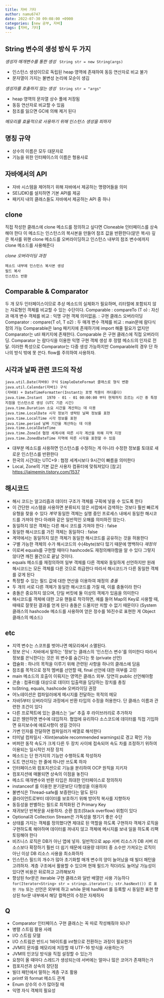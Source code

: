 ```yaml
---
title: 자바 기타
author: namu6747
date: 2022-07-30 09:08:00 +0900
categories: [new 공부, 자바]
tags: [자바, 기타]
---
```


## String 변수의 생성 방식 두 가지
*생성자 매개변수를 통한 생성*
``` String str = new String(args)```
- 인스턴스 생성이므로 독립된 heap 영역에 존재하여
 동등 연산자로 비교 불가
- 문자열이 가지는 불변성 논리에 모순이 생김

*생성자를 호출하지 않는 생성*
``` String str = "args"```
- heap 영역의 문자열 상수 풀에 저장됨
- 동등 연산자로 비교할 수 있음
- 참조를 잃으면 GC에 의해 제거 된다

*메모리를 효율적으로 사용하기 위해 인스턴스 생성을 피하자*

## 명칭 규약
- 상수의 이름은 모두 대문자로 
- 기능을 위한 인터페이스의 이름은 형용사로

## 자바에서의 API
- 자바 시스템을 제어하기 위해 자바에서 제공하는 명령어들을 의미
- SE(JDK)를 설치하면 기본 API를 제공
- 패키지 내의 클래스들도 자바에서 제공하는 API 중 하나

## clone
직접 작성한 클래스에 clone 메소드를 정의하고 싶다면
Cloneable 인터페이스를 상속해야 한다
이 메소드는 인스턴스의 복사본을 만들어 참조 값을 반환한다(얕은 복사)
깊은 복사를 위핸 clone 메소드를 오버라이딩하고
인스턴스 내부의 참조 변수에까지 clone 메소드를 사용해준다

*clone 오버라이딩 과정*
```
메소드 내부에 인스턴스 복사본 생성
필드 복사
인스턴스 반환
```

## Comparable & Comparator
두 개 모두 인터페이스이므로 추상 메소드의 실체화가 필요하며,
리터럴에 포함되지 않는 자료형인 객체를 비교할 수 있는 수단이다.
Comparable : compareTo (T o) : 자신과 매개 변수 객체를 비교 : 
익명 구현 객체 의미없음. : 구현 클래스 오버라이딩
Comparator : compare(T o1, T o2) : 두 매개 변수 객체를 비교 : 
main문에 람다식 정의 가능
Comparable은 lang 패키지에 존재하기에 import 해줄 필요가 없지만
Comparator는 util 패키지에 존재한다. 
Comparable 은 구현 클래스에 직접 오버라이딩.
Comparator 는 람다식을 이용한 익명 구현 객체 생성 후 정렬 메소드의 인자로 전달.
이러한 특성으로 Comparator는 다중 생성 가능하지만 Comparable의 경우 단 하나의 방식 밖에 못 쓴다.
flow를 주의하여 사용하자.

## 시각과 날짜 관련 코드의 작성
```
java.util.Date(자바0) 구식 SimpleDateFormat 클래스로 형식 변환 
java.util.Calendar(자바1) 구식
(자바8) + DateTimeFormatter(Instant는 포맷 적용이 까다롭다)
java.time.Instant  1970 - 01 - 01 00:00:00 부터 현재까지 흐르는 시간 중 특정 지점을 인스턴스로 생성 (UTC 기준 시간)
java.time.Duration 소요 시간을 계산하는 데 이용
java.time.LocalDate 시각 정보가 생략된 날짜 정보를 표현
java.time.LocalTime 시각 정보를 표현
java.time.period 날짜 기간을 계산하는 데 이용
java.time.LocalDateTime 
java.time.ZoneId 협정 세계시에 따른 시각 계산을 위해 지역 지정
java.time.ZonedDateTime 지역에 따른 시각을 표현할 수 있음 
```
- 대부분 메소드를 사용하면 인스턴스를 수정하는 게 아니라
 수정한 정보를 토대로 새로운 인스턴스를 반환한다
- 한국의 시간대는 UTC+9 : 협정 세계시보다 9시간이 빠름을 의미한다
- Local, Zone의 기본 값은 사용자 컴퓨터에 맞춰져있다
[참고] https://jaimemin.tistory.com/1537

## 해시코드
- 해시 코드는 알고리즘과 데이터 구조가 객체를 구획에 넣을 수 있도록 한다
- 이 간단한 시스템을 사용하면 분류되지 않은 서랍에서 검색하는 것보다
 훨씬 빠르게 유형을 찾을 수 있다
*계약*
동일한 객체는 실행 중인 프로세스 내에서 동일한 해시코드를 가져야 한다
아래와 같은 일반적인 오해를 의미하진 않는다.
- 동일하지 않은 객체는 다른 해시 코드를 가져야 한다 : false
- 동일한 해시코드를 가진 객체는 동일하다 : false
- 계약에서는 동일하지 않은 객체가 동일한 해시코드를 공유하는 것을 허용한다
- 구별 가능한 객체의 수가 해시코드의 수(4byte)보다 많기 때문에 명백하다
*재정의*
- 이로써 equals를 구현할 때마다 hashcode도 재정의해야함을 알 수 있다
 그렇지 않다면 깨진 물건으로 끝날 것이다.
- equals 메소드를 재정의하여 일부 객체를 다른 객체와 동일하게 선언하지만
 원래 해시코드는 모든 객체를 다른 것으로 취급한다
 따라서 해시코드가 다른 동일한 객체를 갖게 된다
- 특정할 수 있는 필드 값에 대한 연산을 이용하여 재정의
*충돌*
- 두 개의 서로 다른 객체가 동일한 해시코드를 가질 때, 이를 충돌이라 한다
- 충돌은 중요하지 않으며, 단일 버킷에 둘 이상의 객체가 있음을 의미한다
- 해시코드를 객체에 대한 고유 핸들로 착각하면,
 예를 들어 Map의 Key로 사용할 때, 때때로 잘못된 결과를 얻게 된다
 충돌은 드물지만 피할 수 없기 때문이다
(System 클래스의 hashcode 메소드를 사용하여 얻은 정수를
16진수로 표현한 게 Object 클래스의 메소드)



## etc
- 지역 변수는 스코프를 벗어나면 메모리에서 소멸된다.
- 정보 은닉 : 자바에서 말하는 '정보'는 클래스의 '인스턴스 변수'를 의미한다
 따라서 정보를 은닉한다는 것은 위 변수를 숨긴다는 뜻 (private 선언)
- 캡슐화 : 하나의 목적을 이루기 위해 관련된 사항을 하나의 클래스에 담음
- 참조를 목적으로 정적 멤버를 선언할 때, final 선언에 대한 여부를 고민
- main 메소드의 호출이 이뤄지는 영역은 클래스 외부. 당연히 public 선언해야함
- 콘솔 : 컴퓨터를 대상으로 데이터 입출력을 담당하는 장치를 총칭
- toString, equals, hashcode 오버라이딩 권장
- 어노테이션은 컴파일러에게 메시지를 전달하는 목적의 메모
- 자바5부터 오버라이딩 과정에서 반환 타입의 수정을 허용한다.
 단 클래스 이름과 관련한 조건이 있다
- 다른 프로젝트에 있는 클래스는 'jar' 추출 후 라이브러리로 추가하자
- 값은 웬만하면 변수에 대입하자. 협업에 유리하다
 소스코드에 데이터를 직접 기입하면 유지보수에 애로사항이 생길 것이다
- 가변 인자를 전달하면 컴파일러가 배열로 해석한다
- 터미널 컴파일시 -Xlint(enable recommended warnings)로 경고 확인 가능
- 버퍼란 동작 속도가 크게 다른 두 장치 사이에 접속되어 속도 차를 조정하기
 위하여 이용되는 일시적인 저장 장치
- 메소드는 단 한가지의 기능만 수행하도록 작성하자
- 도트 연산자는 한 줄에 하나만 쓰도록 하자
- 인터페이스와 컴포지션으로 기능을 분리하여 OCP 원칙을 지키자
- 컴포지션에 매몰되면 상속의 이점을 놓친다
- 메소드 매개변수와 반환 타입은 최대한 인터페이스로 정의하자
- instanceof 를 이용한 분기문보단 다형성을 이용하자
- 불변식은 Thread-safe를 보증한다는 말도 된다
- 클라이언트로부터 데이터를 보호하기 위해 방어적 복사를 지향하자
- 동등성을 판별하는 필드로 최적화된 건 Primary Key 
- 재귀보단 반복문을 사용하자. 순환 참조(Stack overflow) 위험이 있다
- Optional과 Collection Stream은 가독성을 챙기기 좋은 수단
- 상태를 가지는 객체를 정의했다면 제대로 된 역할을 하도록 구현하자
 객체가 로직을 구현하도록 해야하며 데이터를 꺼내지 않고
 객체에 메시지를 보내 일을 하도록 리팩토링해야 한다
- 비즈니스 로직은 DB가 아닌 앱에 넣자. 일반적으로 app 서버 리소스가
 DB 서버 리소스보다 확장하기 훨씬 더 쉽기 때문에 대용량 데이터 중
 소수만 가져오는 로직이 아닌 이상 DB 리소스 사용을 최소화하자
- 인스턴스 필드의 개수가 많아 초기화할 매개 변수의 양이 늘어났을 때
 빌더 패턴을 고려하자. 계층 구조에서 활용할 수 있으며 
 현재 필드가 적더라도 늘어날 가능성이 있다면 비용은 뒤로하고 고려해보자
- 향상된 for문은 iterable 구현 클래스와 일반 배열만 사용 가능하다
 ```for(Iterator<String> str = strings.iterator(); str.hasNext()) 로 표현 가능``` 
 또는 선언은 외부에 하고 while 문에 hasNext 를 등록할 시 동일한 표현
 향상된 for문 내부에서 해당 컬렉션의 수정은 자제하자


## Q
- Comparator 인터페이스 구현 클래스는 꼭 따로 작성해줘야 되나?
- 병렬 스트림 활용 사례
- I/O 스트림 모델
- I/O 스트림은 반드시 1바이트를 int형으로 전환하는 과정이 필요한가
- JVM이 문자를 메모리에 저장할 때 UTF-16 방식을 사용하는가
- JVM의 인코딩 방식을 직접 설정할 수 있는가
- 요청이 올 때마다 스레드가 생성되는데 서버에는 얼마나 많은 코어가 존재하는가
- 컴포지션과 상속의 장단점
- 빌더 패턴에서 말하는 계층 구조 활용
- printf 와 format 메소드 관계
- Enum 상수의 수가 많아질 때 
- 익명 자식 객체의 필요성